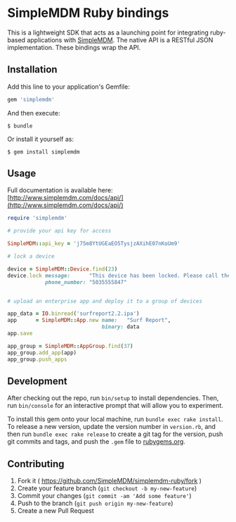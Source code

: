 # SimpleMDM Ruby bindings

This is a lightweight SDK that acts as a launching point for integrating ruby-based applications with [SimpleMDM](http://www.simplemdm.com/). The native API is a RESTful JSON implementation. These bindings wrap the API.

## Installation

Add this line to your application's Gemfile:

```ruby
gem 'simplemdm'
```

And then execute:

    $ bundle

Or install it yourself as:

    $ gem install simplemdm

## Usage

Full documentation is available here: [http://www.simplemdm.com/docs/api/](http://www.simplemdm.com/docs/api/)

```ruby
require 'simplemdm'

# provide your api key for access

SimpleMDM::api_key = 'j75m8YtUGEaEO5TysjzAXihE07nKoUm9'

# lock a device

device = SimpleMDM::Device.find(23)
device.lock message:      "This device has been locked. Please call the number provided.",
		    phone_number: "5035555847"


# upload an enterprise app and deploy it to a group of devices

app_data = IO.binread('surfreport2.2.ipa')
app      = SimpleMDM::App.new name:   "Surf Report",
                              binary: data
app.save

app_group = SimpleMDM::AppGroup.find(37)
app_group.add_app(app)
app_group.push_apps
```


## Development

After checking out the repo, run `bin/setup` to install dependencies. Then, run `bin/console` for an interactive prompt that will allow you to experiment.

To install this gem onto your local machine, run `bundle exec rake install`. To release a new version, update the version number in `version.rb`, and then run `bundle exec rake release` to create a git tag for the version, push git commits and tags, and push the `.gem` file to [rubygems.org](https://rubygems.org).

## Contributing

1. Fork it ( https://github.com/SimpleMDM/simplemdm-ruby/fork )
2. Create your feature branch (`git checkout -b my-new-feature`)
3. Commit your changes (`git commit -am 'Add some feature'`)
4. Push to the branch (`git push origin my-new-feature`)
5. Create a new Pull Request
